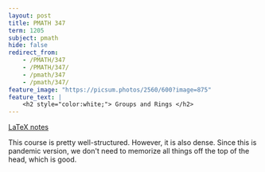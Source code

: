 ```yaml
---
layout: post
title: PMATH 347
term: 1205
subject: pmath
hide: false
redirect_from:
    - /PMATH/347
    - /PMATH/347/
    - /pmath/347
    - /pmath/347/
feature_image: "https://picsum.photos/2560/600?image=875"
feature_text: |
    <h2 style="color:white;"> Groups and Rings </h2>
---
```


[LaTeX notes](/pdfs/1205/pm347.pdf)

This course is pretty well-structured. However, it is also dense. Since this is pandemic version, we don't need to memorize all things off the top of the head, which is good. 
